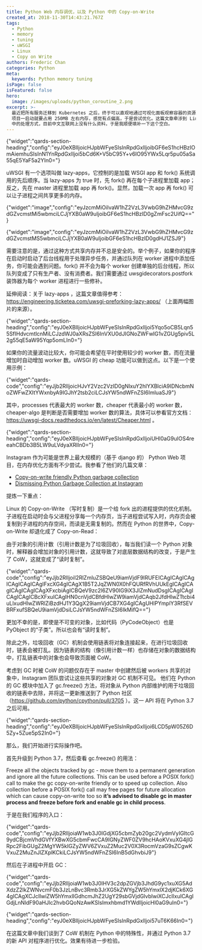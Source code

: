 ```yaml
---
title: Python Web 内存调优，以及 Python 中的 Copy-on-Write
created_at: 2018-11-30T14:43:21.767Z
tags:
  - Python
  - memory
  - tuning
  - uWSGI
  - Linux
  - Copy on Write
authors: Frederic Chan
categories: Python
meta:
  keywords: Python memory tuning
isPage: false
isFeatured: false
hero:
  image: /images/uploads/python_coroutine_2.png
excerpt: >-
  最近把所有服务迁移到 Kubernetes 之后，终于可以直观地通过可视化面板观察容器的资源使用情况了。在看的时候发现自己写的 Python Web
  项目一启动就要占用 250MB 左右内存，感觉有点偏高，于是尝试优化。这篇文章牵涉到 Linux 的 CoW 在 Python
  中的处理方式，目前中文互联网上没有什么资料，于是我顺便填补一下这个空白。
---
```

{"widget":"qards-section-heading","config":"eyJ0eXBlIjoicHJpbWFyeSIsInRpdGxlIjoibGF6eS1hcHBzIOmAiemhuSIsInN1YnRpdGxlIjoi5bCd6K+V5bC95Y+v6IO95YWx5Lqr5pu05aSa55qE5YaF5a2YIn0="}

uWSGI 有一个选项叫做 lazy-apps，它控制的是加载 WSGI app 和 fork() 系统调用的先后顺序。当 lazy-apps 为 true 时，先 fork() 再在每个子进程里加载 app；反之，先在 master 进程里加载 app 再 fork()。显然，加载一次 app 再 fork() 可以让子进程之间共享更多的内存。

{"widget":"image","config":"eyJzcmMiOiIvaW1hZ2VzL3VwbG9hZHMvcG9zdGZvcmstMi5wbmciLCJjYXB0aW9uIjoibGF6eS1hcHBzID0gZmFsc2UifQ=="}

{"widget":"image","config":"eyJzcmMiOiIvaW1hZ2VzL3VwbG9hZHMvcG9zdGZvcmstMS5wbmciLCJjYXB0aW9uIjoibGF6eS1hcHBzID0gdHJ1ZSJ9"}

需要注意的是，通过这种方式共享内存并不总是安全的。举个例子，如果你的程序在启动时启动了后台线程用于处理异步任务，并通过队列在 worker 进程中添加任务，你可能会遇到问题。fork() 并不会为每个 worker 创建单独的后台线程，所以队列变成了只有生产者、没有消费者。我们需要通过 uwsgidecorators.postfork 装饰器为每个 worker 进程进行一些修补。

延伸阅读：关于 lazy-apps ，这篇文章值得参考：https://engineering.ticketea.com/uwsgi-preforking-lazy-apps/ （上面两幅图片的来源）。

{"widget":"qards-section-heading","config":"eyJ0eXBlIjoicHJpbWFyeSIsInRpdGxlIjoi5Yqo5oCB5Lqn55SfIHdvcmtlcnMiLCJzdWJ0aXRsZSI6InVXU0dJIGNoZWFwIG1vZGUg5piv5L2g55qE5aW95Yqp5omLIn0="}

如果你的流量波动比较大，你可能会希望在平时使用较少的 worker 数，而在流量增加时自动增加 worker 数。uWSGI 的 cheap 功能可以做到这点。以下是一个使用示例：

{"widget":"qards-code","config":"eyJjb2RlIjoicHJvY2Vzc2VzID0gNlxuY2hlYXBlciA9IDNcbmNoZWFwZXItYWxnbyA9IGJhY2tsb2ciLCJsYW5ndWFnZSI6ImluaSJ9"}

其中，processes 代表最大的 worker 数，cheaper 代表最小的 worker 数，cheaper-algo 是判断是否需要增加 worker 数的算法，具体可以参看官方文档： https://uwsgi-docs.readthedocs.io/en/latest/Cheaper.html 。

{"widget":"qards-section-heading","config":"eyJ0eXBlIjoicHJpbWFyeSIsInRpdGxlIjoiUHl0aG9uIOS4reeahCBDb3B5LW9uLVdyaXRlIn0="}

Instagram 作为可能是世界上最大规模的（基于 django 的） Python Web 项目，在内存优化方面有不少尝试。我参看了他们的几篇文章：

* [Copy-on-write friendly Python garbage collection](https://instagram-engineering.com/copy-on-write-friendly-python-garbage-collection-ad6ed5233ddf)
* [Dismissing Python Garbage Collection at Instagram](https://instagram-engineering.com/dismissing-python-garbage-collection-at-instagram-4dca40b29172)

提炼一下重点：

Linux 的 Copy-on-Write （写时复制）是一个给 fork 出的进程提供的优化机制。子进程在启动时会与父进程分享每一个内存页，当子进程尝试写入时，内存页会被复制到子进程的内存空间，而读是无需复制的。然而在 Python 的世界中，Copy-on-Write 却退化成了 Copy-on-Read：

由于对象的引用计数（引用计数是为了垃圾回收），每当我们读一个 Python 对象时，解释器会增加对象的引用计数，这就导致了对底层数据结构的改变，于是产生了 CoW，这就变成了“读时复制”。

{"widget":"qards-code","config":"eyJjb2RlIjoiI2RlZmluZSBQeU9iamVjdF9IRUFEICAgICAgICAgICAgICAgICAgIFxcXG4gICAgX1B5T2JqZWN0X0hFQURfRVhUUkEgICAgICAgICAgICAgICAgXFxcbiAgICBQeV9zc2l6ZV90IG9iX3JlZmNudDsgICAgICAgICAgICAgICBcXFxuICAgIHN0cnVjdCBfdHlwZW9iamVjdCAqb2JfdHlwZTtcbi4uLlxudHlwZWRlZiBzdHJ1Y3QgX29iamVjdCB7XG4gICAgUHlPYmplY3RfSEVBRFxufSBQeU9iamVjdDsiLCJsYW5ndWFnZSI6IkMifQ=="}

更加不幸的是，即使是不可变的对象，比如代码（PyCodeObject）也是 PyObject 的“子类”。所以也会有“读时复制”。

除此之外，垃圾回收（GC）机制会使用链表将对象连接起来，在进行垃圾回收时，链表会被打乱。因为链表的结构（像引用计数一样）也存储在对象的数据结构中，打乱链表中的对象也会导致页面被 CoW。

考虑到 GC 时被 CoW 的问题仅存在于 master 中创建然后被 workers 共享的对象中，Instagram 团队尝试让这些共享的对象对 GC 机制不可见。 他们在 Python 的 GC 模块中加入了 gc.freeze() 方法，将对象从 Python 内部维护的用于垃圾回收的链表中去除，并将这一更新推送到了 Python 社区（https://github.com/python/cpython/pull/3705 ）。这一 API 将在 Python 3.7 之后可用。 

{"widget":"qards-section-heading","config":"eyJ0eXBlIjoicHJpbWFyeSIsInRpdGxlIjoi6LCD5pW05Z6D5Zy+5Zue5pS2In0="}

那么，我们开始进行实际操作吧。

首先升级到 Python 3.7，然后查看 gc.freeze() 的用法：



Freeze all the objects tracked by gc - move them to a permanent generation and ignore all the future collections. This can be used before a POSIX fork() call to make the gc copy-on-write friendly or to speed up collection. Also collection before a POSIX fork() call may free pages for future allocation which can cause copy-on-write too so **it’s advised to disable gc in master process and freeze before fork and enable gc in child process**.



于是在我们程序的入口：

{"widget":"qards-code","config":"eyJjb2RlIjoiaW1wb3J0IGdjXG5cbmZyb20gc2VydmVyIGltcG9ydCBjcmVhdGVfYXBwXG5cbmFwcCA9IGNyZWF0ZV9hcHAoKVxuXG4jIGRpc2FibGUgZ2MgYW5kIGZyZWV6ZVxuZ2Muc2V0X3RocmVzaG9sZCgwKVxuZ2MuZnJlZXplKCkiLCJsYW5ndWFnZSI6InB5dGhvbiJ9"}

然后在子进程中开启 GC：

{"widget":"qards-code","config":"eyJjb2RlIjoiaW1wb3J0IHV3c2dpZGVjb3JhdG9yc1xuXG5AdXdzZ2lkZWNvcmF0b3JzLnBvc3Rmb3JrXG5kZWYgZW5hYmxlX2djKCk6XG4gICAgXCJcIlwiZW5hYmxlIGdhcmJhZ2UgY29sbGVjdGlvblwiXCJcIlxuICAgIGdjLnNldF90aHJlc2hvbGQoNzAwKSIsImxhbmd1YWdlIjoicHl0aG9uIn0="}

{"widget":"qards-section-heading","config":"eyJ0eXBlIjoicHJpbWFyeSIsInRpdGxlIjoi57uT6K66In0="}

在这篇文章中我们谈到了 CoW 机制在 Python 中的特殊性，并通过 Python 3.7 的新 API 对程序进行优化。效果有待进一步检验。
